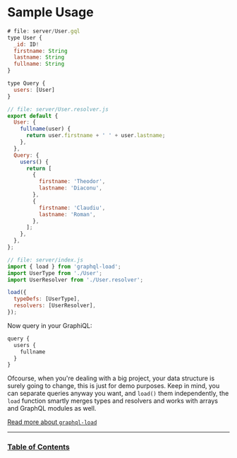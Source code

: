 # Sample Usage

```js
# file: server/User.gql
type User {
  _id: ID!
  firstname: String
  lastname: String
  fullname: String
}

type Query {
  users: [User]
}
```

```js
// file: server/User.resolver.js
export default {
  User: {
    fullname(user) {
      return user.firstname + ' ' + user.lastname;
    },
  },
  Query: {
    users() {
      return [
        {
          firstname: 'Theodor',
          lastname: 'Diaconu',
        },
        {
          firstname: 'Claudiu',
          lastname: 'Roman',
        },
      ];
    },
  },
};
```

```js
// file: server/index.js
import { load } from 'graphql-load';
import UserType from './User';
import UserResolver from './User.resolver';

load({
  typeDefs: [UserType],
  resolvers: [UserResolver],
});
```

Now query in your GraphiQL:

```js
query {
  users {
    fullname
  }
}
```

Ofcourse, when you're dealing with a big project, your data structure is surely going to change, this is just for demo purposes.
Keep in mind, you can separate queries anyway you want, and `load()` them independently, the `load` function smartly merges types and resolvers and works with arrays and GraphQL modules as well.

[Read more about `graphql-load`](https://www.npmjs.com/package/graphql-load?activeTab=readme)

---

### [Table of Contents](index.md)
